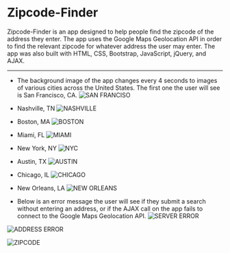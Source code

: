 # Zipcode-Finder
Zipcode-Finder is an app designed to help people find the zipcode of the address they enter. The app uses the Google Maps Geolocation API in order to find the relevant zipcode for whatever address the user may enter. The app was also built with HTML, CSS, Bootstrap, JavaScript, jQuery, and AJAX.

---

- The background image of the app changes every 4 seconds to images of various cities across the United States. The first one the user will see is San Francisco, CA.
![SAN FRANCISO](assets/img/read_me/san-francisco.png)

- Nashville, TN
![NASHVILLE](assets/img/read_me/nashville.png)

- Boston, MA
![BOSTON](assets/img/read_me/boston.png)

- Miami, FL
![MIAMI](assets/img/read_me/miami.png)

- New York, NY
![NYC](assets/img/read_me/nyc.png)

- Austin, TX
![AUSTIN](assets/img/read_me/austin.png)

- Chicago, IL
![CHICAGO](assets/img/read_me/chicago.png)

- New Orleans, LA
![NEW ORLEANS](assets/img/read_me/new-orleans.png)

- Below is an error message the user will see if they submit a search without entering an address, or if the AJAX call on the app fails to connect to the Google Maps Geolocation API.
![SERVER ERROR](assets/img/read_me/server-error.png)

![ADDRESS ERROR](assets/img/read_me/address.png)

![ZIPCODE](assets/img/read_me/zipcode.png)

